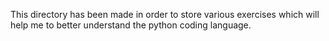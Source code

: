 This directory has been made in order to store various exercises which will help me to better understand the python coding language.
